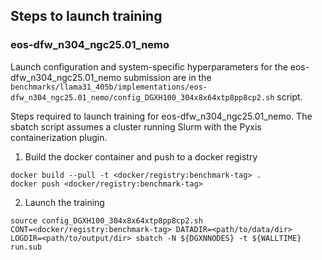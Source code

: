 ## Steps to launch training

### eos-dfw_n304_ngc25.01_nemo

Launch configuration and system-specific hyperparameters for the
eos-dfw_n304_ngc25.01_nemo submission are in the
`benchmarks/llama31_405b/implementations/eos-dfw_n304_ngc25.01_nemo/config_DGXH100_304x8x64xtp8pp8cp2.sh` script.

Steps required to launch training for eos-dfw_n304_ngc25.01_nemo.  The sbatch
script assumes a cluster running Slurm with the Pyxis containerization plugin.

1. Build the docker container and push to a docker registry

```
docker build --pull -t <docker/registry:benchmark-tag> .
docker push <docker/registry:benchmark-tag>
```

2. Launch the training
```
source config_DGXH100_304x8x64xtp8pp8cp2.sh
CONT=<docker/registry:benchmark-tag> DATADIR=<path/to/data/dir> LOGDIR=<path/to/output/dir> sbatch -N ${DGXNNODES} -t ${WALLTIME} run.sub
```

